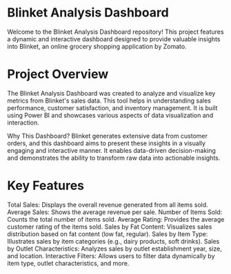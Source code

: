 
# Blinket Analysis Dashboard
Welcome to the Blinket Analysis Dashboard repository! This project features a dynamic and interactive dashboard designed to provide valuable insights into Blinket, an online grocery shopping application by Zomato.

# Project Overview
The Blinket Analysis Dashboard was created to analyze and visualize key metrics from Blinket's sales data. This tool helps in understanding sales performance, customer satisfaction, and inventory management. It is built using Power BI and showcases various aspects of data visualization and interaction.

Why This Dashboard?
Blinket generates extensive data from customer orders, and this dashboard aims to present these insights in a visually engaging and interactive manner. It enables data-driven decision-making and demonstrates the ability to transform raw data into actionable insights.

# Key Features
Total Sales: Displays the overall revenue generated from all items sold.
Average Sales: Shows the average revenue per sale.
Number of Items Sold: Counts the total number of items sold.
Average Rating: Provides the average customer rating of the items sold.
Sales by Fat Content: Visualizes sales distribution based on fat content (low fat, regular).
Sales by Item Type: Illustrates sales by item categories (e.g., dairy products, soft drinks).
Sales by Outlet Characteristics: Analyzes sales by outlet establishment year, size, and location.
Interactive Filters: Allows users to filter data dynamically by item type, outlet characteristics, and more.
